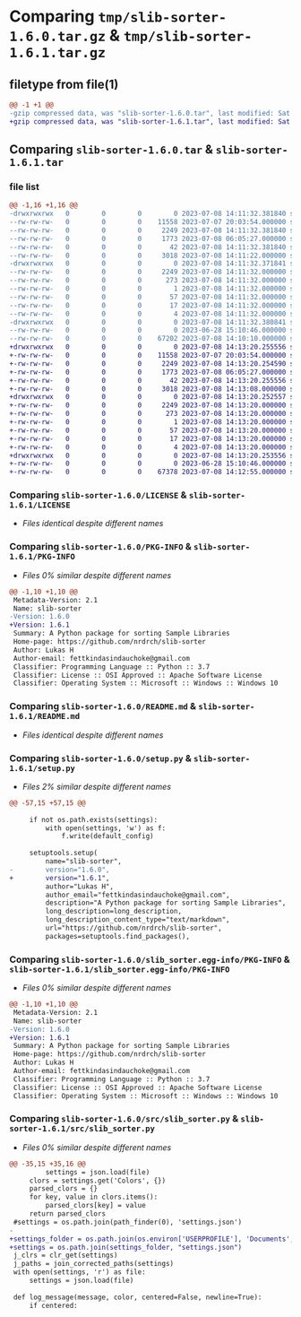 # Comparing `tmp/slib-sorter-1.6.0.tar.gz` & `tmp/slib-sorter-1.6.1.tar.gz`

## filetype from file(1)

```diff
@@ -1 +1 @@
-gzip compressed data, was "slib-sorter-1.6.0.tar", last modified: Sat Jul  8 14:11:32 2023, max compression
+gzip compressed data, was "slib-sorter-1.6.1.tar", last modified: Sat Jul  8 14:13:20 2023, max compression
```

## Comparing `slib-sorter-1.6.0.tar` & `slib-sorter-1.6.1.tar`

### file list

```diff
@@ -1,16 +1,16 @@
-drwxrwxrwx   0        0        0        0 2023-07-08 14:11:32.381840 slib-sorter-1.6.0/
--rw-rw-rw-   0        0        0    11558 2023-07-07 20:03:54.000000 slib-sorter-1.6.0/LICENSE
--rw-rw-rw-   0        0        0     2249 2023-07-08 14:11:32.381840 slib-sorter-1.6.0/PKG-INFO
--rw-rw-rw-   0        0        0     1773 2023-07-08 06:05:27.000000 slib-sorter-1.6.0/README.md
--rw-rw-rw-   0        0        0       42 2023-07-08 14:11:32.381840 slib-sorter-1.6.0/setup.cfg
--rw-rw-rw-   0        0        0     3018 2023-07-08 14:11:22.000000 slib-sorter-1.6.0/setup.py
-drwxrwxrwx   0        0        0        0 2023-07-08 14:11:32.371841 slib-sorter-1.6.0/slib_sorter.egg-info/
--rw-rw-rw-   0        0        0     2249 2023-07-08 14:11:32.000000 slib-sorter-1.6.0/slib_sorter.egg-info/PKG-INFO
--rw-rw-rw-   0        0        0      273 2023-07-08 14:11:32.000000 slib-sorter-1.6.0/slib_sorter.egg-info/SOURCES.txt
--rw-rw-rw-   0        0        0        1 2023-07-08 14:11:32.000000 slib-sorter-1.6.0/slib_sorter.egg-info/dependency_links.txt
--rw-rw-rw-   0        0        0       57 2023-07-08 14:11:32.000000 slib-sorter-1.6.0/slib_sorter.egg-info/entry_points.txt
--rw-rw-rw-   0        0        0       17 2023-07-08 14:11:32.000000 slib-sorter-1.6.0/slib_sorter.egg-info/requires.txt
--rw-rw-rw-   0        0        0        4 2023-07-08 14:11:32.000000 slib-sorter-1.6.0/slib_sorter.egg-info/top_level.txt
-drwxrwxrwx   0        0        0        0 2023-07-08 14:11:32.380841 slib-sorter-1.6.0/src/
--rw-rw-rw-   0        0        0        0 2023-06-28 15:10:46.000000 slib-sorter-1.6.0/src/__init__.py
--rw-rw-rw-   0        0        0    67202 2023-07-08 14:10:10.000000 slib-sorter-1.6.0/src/slib_sorter.py
+drwxrwxrwx   0        0        0        0 2023-07-08 14:13:20.255556 slib-sorter-1.6.1/
+-rw-rw-rw-   0        0        0    11558 2023-07-07 20:03:54.000000 slib-sorter-1.6.1/LICENSE
+-rw-rw-rw-   0        0        0     2249 2023-07-08 14:13:20.254590 slib-sorter-1.6.1/PKG-INFO
+-rw-rw-rw-   0        0        0     1773 2023-07-08 06:05:27.000000 slib-sorter-1.6.1/README.md
+-rw-rw-rw-   0        0        0       42 2023-07-08 14:13:20.255556 slib-sorter-1.6.1/setup.cfg
+-rw-rw-rw-   0        0        0     3018 2023-07-08 14:13:08.000000 slib-sorter-1.6.1/setup.py
+drwxrwxrwx   0        0        0        0 2023-07-08 14:13:20.252557 slib-sorter-1.6.1/slib_sorter.egg-info/
+-rw-rw-rw-   0        0        0     2249 2023-07-08 14:13:20.000000 slib-sorter-1.6.1/slib_sorter.egg-info/PKG-INFO
+-rw-rw-rw-   0        0        0      273 2023-07-08 14:13:20.000000 slib-sorter-1.6.1/slib_sorter.egg-info/SOURCES.txt
+-rw-rw-rw-   0        0        0        1 2023-07-08 14:13:20.000000 slib-sorter-1.6.1/slib_sorter.egg-info/dependency_links.txt
+-rw-rw-rw-   0        0        0       57 2023-07-08 14:13:20.000000 slib-sorter-1.6.1/slib_sorter.egg-info/entry_points.txt
+-rw-rw-rw-   0        0        0       17 2023-07-08 14:13:20.000000 slib-sorter-1.6.1/slib_sorter.egg-info/requires.txt
+-rw-rw-rw-   0        0        0        4 2023-07-08 14:13:20.000000 slib-sorter-1.6.1/slib_sorter.egg-info/top_level.txt
+drwxrwxrwx   0        0        0        0 2023-07-08 14:13:20.253556 slib-sorter-1.6.1/src/
+-rw-rw-rw-   0        0        0        0 2023-06-28 15:10:46.000000 slib-sorter-1.6.1/src/__init__.py
+-rw-rw-rw-   0        0        0    67378 2023-07-08 14:12:55.000000 slib-sorter-1.6.1/src/slib_sorter.py
```

### Comparing `slib-sorter-1.6.0/LICENSE` & `slib-sorter-1.6.1/LICENSE`

 * *Files identical despite different names*

### Comparing `slib-sorter-1.6.0/PKG-INFO` & `slib-sorter-1.6.1/PKG-INFO`

 * *Files 0% similar despite different names*

```diff
@@ -1,10 +1,10 @@
 Metadata-Version: 2.1
 Name: slib-sorter
-Version: 1.6.0
+Version: 1.6.1
 Summary: A Python package for sorting Sample Libraries
 Home-page: https://github.com/nrdrch/slib-sorter
 Author: Lukas H
 Author-email: fettkindasindauchoke@gmail.com
 Classifier: Programming Language :: Python :: 3.7
 Classifier: License :: OSI Approved :: Apache Software License
 Classifier: Operating System :: Microsoft :: Windows :: Windows 10
```

### Comparing `slib-sorter-1.6.0/README.md` & `slib-sorter-1.6.1/README.md`

 * *Files identical despite different names*

### Comparing `slib-sorter-1.6.0/setup.py` & `slib-sorter-1.6.1/setup.py`

 * *Files 2% similar despite different names*

```diff
@@ -57,15 +57,15 @@
     
     if not os.path.exists(settings):
         with open(settings, 'w') as f:
             f.write(default_config)
     
     setuptools.setup(
         name="slib-sorter",
-        version="1.6.0",
+        version="1.6.1",
         author="Lukas H",
         author_email="fettkindasindauchoke@gmail.com",
         description="A Python package for sorting Sample Libraries",
         long_description=long_description,
         long_description_content_type="text/markdown",
         url="https://github.com/nrdrch/slib-sorter",
         packages=setuptools.find_packages(),
```

### Comparing `slib-sorter-1.6.0/slib_sorter.egg-info/PKG-INFO` & `slib-sorter-1.6.1/slib_sorter.egg-info/PKG-INFO`

 * *Files 0% similar despite different names*

```diff
@@ -1,10 +1,10 @@
 Metadata-Version: 2.1
 Name: slib-sorter
-Version: 1.6.0
+Version: 1.6.1
 Summary: A Python package for sorting Sample Libraries
 Home-page: https://github.com/nrdrch/slib-sorter
 Author: Lukas H
 Author-email: fettkindasindauchoke@gmail.com
 Classifier: Programming Language :: Python :: 3.7
 Classifier: License :: OSI Approved :: Apache Software License
 Classifier: Operating System :: Microsoft :: Windows :: Windows 10
```

### Comparing `slib-sorter-1.6.0/src/slib_sorter.py` & `slib-sorter-1.6.1/src/slib_sorter.py`

 * *Files 0% similar despite different names*

```diff
@@ -35,15 +35,16 @@
         settings = json.load(file)
     clors = settings.get('Colors', {})
     parsed_clors = {}
     for key, value in clors.items():
         parsed_clors[key] = value
     return parsed_clors
 #settings = os.path.join(path_finder(0), 'settings.json')
-
+settings_folder = os.path.join(os.environ['USERPROFILE'], 'Documents', 'WindowsPowerShell', 'Scripts', 'slib_sorter')
+settings = os.path.join(settings_folder, "settings.json")
 j_clrs = clr_get(settings)
 j_paths = join_corrected_paths(settings)
 with open(settings, 'r') as file:
     settings = json.load(file)
 
 def log_message(message, color, centered=False, newline=True):
     if centered:
```

